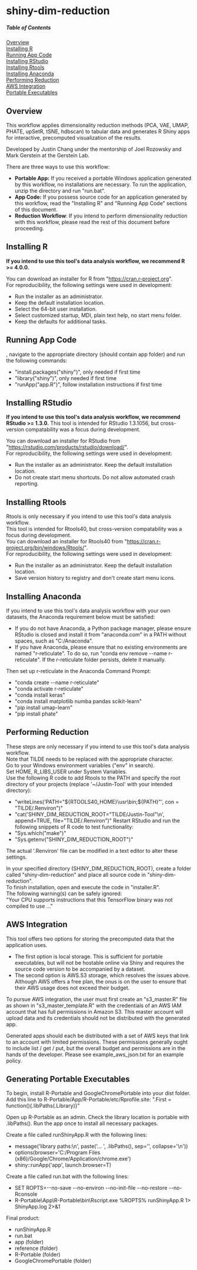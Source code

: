 # shiny-dim-reduction

##### Table of Contents  
[Overview](#overview)  
[Installing R](#installing-r)  
[Running App Code](#running-app-code)  
[Installing RStudio](#installing-rstudio)  
[Installing Rtools](#installing-rtools)  
[Installing Anaconda](#installing-anaconda)  
[Performing Reduction](#performing-reduction)  
[AWS Integration](#aws-integration)  
[Portable Executables](#portable-executables)  

<a name="overview"/>

## Overview

This workflow applies dimensionality reduction methods (PCA, VAE, UMAP, PHATE, upSetR, tSNE, hdbscan) to tabular data and generates R Shiny apps for interactive, precomputed visualization of the results. 

Developed by Justin Chang under the mentorship of Joel Rozowsky and Mark Gerstein at the Gerstein Lab.

There are three ways to use this workflow:

* <b>Portable App:</b> If you received a portable Windows application generated by this workflow, no installations are necessary. To run the application, unzip the directory and run "run.bat".
* <b>App Code:</b> If you possess source code for an application generated by this workflow, read the "Installing R" and "Running App Code" sections of this document.
* <b>Reduction Workflow</b>: If you intend to perform dimensionality reduction with this workflow, please read the rest of this document before proceeding.

<a name="installing-r"/>

## Installing R

<b>If you intend to use this tool's data analysis workflow, we recommend R >= 4.0.0.</b>  

You can download an installer for R from "https://cran.r-project.org".  
For reproducibility, the following settings were used in development:  

* Run the installer as an administrator.  
* Keep the default installation location.  
* Select the 64-bit user installation.  
* Select customized startup, MDI, plain text help, no start menu folder.  
* Keep the defaults for additional tasks.  

<a name="running-app-code"/>

## Running App Code

, navigate to the appropriate directory (should contain app folder) and run the following commands:

* "install.packages("shiny")", only needed if first time
* "library("shiny")", only needed if first time
* "runApp("app.R")", follow installation instructions if first time

<a name="installing-rstudio"/>

## Installing RStudio

<b>If you intend to use this tool's data analysis workflow, we recommend RStudio >= 1.3.0.</b>
This tool is intended for RStudio 1.3.1056, but cross-version compatability was a focus during development.  

You can download an installer for RStudio from "https://rstudio.com/products/rstudio/download/".  
For reproducibility, the following settings were used in development:  

* Run the installer as an administrator. Keep the default installation location.  
* Do not create start menu shortcuts. Do not allow automated crash reporting.  

<a name="installing-rtools"/>

## Installing Rtools

Rtools is only necessary if you intend to use this tool's data analysis workflow.  
This tool is intended for Rtools40, but cross-version compatability was a focus during development.  
You can download an installer for Rtools40 from "https://cran.r-project.org/bin/windows/Rtools/".  
For reproducibility, the following settings were used in development:  

* Run the installer as an administrator. Keep the default installation location.  
* Save version history to registry and don't create start menu icons.  

<a name="installing-anaconda"/>

## Installing Anaconda

If you intend to use this tool's data analysis workflow with your own datasets, the Anaconda requirement below must be satisfied:  

* If you do not have Anaconda, a Python package manager, please ensure RStudio is closed and install it from "anaconda.com" in a PATH without spaces, such as "C:/Anaconda".  
* If you have Anaconda, please ensure that no existing environments are named "r-reticulate". To do so, run "conda env remove --name r-reticulate". If the r-reticulate folder persists, delete it manually.  

Then set up r-reticulate in the Anaconda Command Prompt:  

* "conda create --name r-reticulate"  
* "conda activate r-reticulate"  
* "conda install keras"  
* "conda install matplotlib numba pandas scikit-learn"  
* "pip install umap-learn"  
* "pip install phate"


<a name="performing-reduction"/>

## Performing Reduction

These steps are only necessary if you intend to use this tool's data analysis workflow.  
Note that TILDE needs to be replaced with the appropriate character.  
Go to your Windows environment variables ("env" in search).  
Set HOME, R_LIBS_USER under System Variables.  
Use the following R code to add Rtools to the PATH and specify the root directory of your projects (replace '~/Justin-Tool' with your intended directory):  

* "writeLines('PATH="\${RTOOLS40_HOME}\\usr\\bin;\${PATH}"', con = "TILDE/.Renviron")"
* "cat('SHINY_DIM_REDUCTION_ROOT="TILDE/Justin-Tool"\n', append=TRUE, file="TILDE/.Renviron")"
Restart RStudio and run the following snippets of R code to test functionality:
* "Sys.which("make")"  
* "Sys.getenv("SHINY_DIM_REDUCTION_ROOT")"  

The actual '.Renviron' file can be modified in a text editor to alter these settings.  

In your specified directory (SHINY_DIM_REDUCTION_ROOT), create a folder called "shiny-dim-reduction" and place all source code in "shiny-dim-reduction".  
To finish installation, open and execute the code in "installer.R".  
The following warning(s) can be safely ignored:  
"Your CPU supports instructions that this TensorFlow binary was not compiled to use ..." 

<a name="aws-integration"/>

## AWS Integration

This tool offers two options for storing the precomputed data that the application uses. 

* The first option is local storage. This is sufficient for portable executables, but
will not be hostable online via Shiny and requires the source code version to be accompanied by a dataset. 
* The second option is AWS.S3 storage, which resolves the issues above. Although AWS offers a free plan, the onus is on the user to ensure that their AWS usage does not exceed their budget.

To pursue AWS integration, the user must first create an "s3_master.R" file as shown in "s3_master_template.R" with the credentials of an AWS IAM account that has full permissions in Amazon S3. This master account will upload data and its credentials should not be distributed with the generated app.

Generated apps should each be distributed with a set of AWS keys that link to an account with limited permissions. These permissions generally ought to include list / get / put, but the overall budget and permissions are in the hands of the developer. Please see example_aws_json.txt for an example policy.

<a name="portable-executables"/>

## Generating Portable Executables

To begin, install R-Portable and GoogleChromePortable into your dist folder.
Add this line to R-Portable/App/R-Portable/etc/Rprofile.site: 
".First = function(){.libPaths(.Library)}"
  
Open up R-Portable as an admin. Check the library location is portable with .libPaths(). Run the app once to install all necessary packages.

Create a file called runShinyApp.R with the following lines:

* message('library paths:\n', paste('... ', .libPaths(), sep='', collapse='\n'))
* options(browser='C:/Program Files (x86)/Google/Chrome/Application/chrome.exe')
* shiny::runApp('app', launch.browser=T)

Create a file called run.bat with the following lines:

* SET ROPTS=--no-save --no-environ --no-init-file --no-restore --no-Rconsole
* R-Portable\App\R-Portable\bin\Rscript.exe %ROPTS% runShinyApp.R 1> ShinyApp.log 2>&1

Final product:

* runShinyApp.R
* run.bat
* app (folder)
* reference (folder)
* R-Portable (folder)
* GoogleChromePortable (folder)
